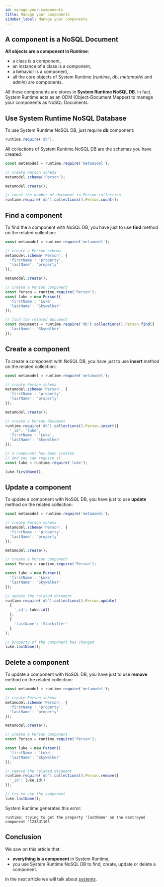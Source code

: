 ```yaml
---
id: manage-your-components
title: Manage your components
sidebar_label: Manage your components
---
```


## A component is a NoSQL Document

**All objects are a component in Runtime**:

* a class is a component,
* an instance of a class is a component,
* a behavior is a component,
* all the core objects of System Runtime (*runtime*, *db*, *metamodel* and *admin*) are components.

All these components are stores in **System Runtime NoSQL DB**. In fact, System Runtime acts as an ODM (Object-Document Mapper) to manage your components as NoSQL Documents.

## Use System Runtime NoSQL Database

To use System Runtime NoSQL DB, just require **db** component:

```js
runtime.require('db');
```

All collections of System Runtime NoSQL DB are the schemas you have created.

```js
const metamodel = runtime.require('metamodel');

// create Person schema
metamodel.schema('Person');

metamodel.create();

// count the number of document in Person collection
runtime.require('db').collections().Person.count();
```

## Find a component

To find the a component with NoSQL DB, you have just to use **find** method on the related collection:

```js
const metamodel = runtime.require('metamodel');

// create a Person schema
metamodel.schema('Person', {
  'firstName': 'property',
  'lastName': 'property'
});

metamodel.create();

// create a Person component
const Person = runtime.require('Person');
const luke = new Person({
  'firstName': 'Luke',
  'lastName': 'Skywalker'
});

// find the related document
const documents = runtime.require('db').collections().Person.find({ 
  'lastName': 'Skywalker'
});
```

## Create a component

To create a component with NoSQL DB,  you have just to use **insert** method on the related collection:

```js
const metamodel = runtime.require('metamodel');

// create Person schema
metamodel.schema('Person', {
  'firstName': 'property',
  'lastName': 'property'
});

metamodel.create();

// create a Person document
runtime.require('db').collections().Person.insert({
  '_id': 'luke',
  'firstName': 'Luke',
  'lastName': 'Skywalker'
});

// a component has been created
// and you can require it
const luke = runtime.require('luke');

luke.firstName();
```

## Update a component

To update a component with NoSQL DB,  you have just to use **update** method on the related collection:

```js
const metamodel = runtime.require('metamodel');

// create Person schema
metamodel.schema('Person', {
  'firstName': 'property',
  'lastName': 'property'
});

metamodel.create();

// create a Person component
const Person = runtime.require('Person');

const luke = new Person({
  'firstName': 'Luke',
  'lastName': 'Skywalker'
});

// update the related document
runtime.require('db').collections().Person.update(
  {
    '_id': luke.id()
  }, 
  { 
    'lastName': 'Starkiller'
  }
);

// property of the component has changed
luke.lastName();
```

## Delete a component

To update a component with NoSQL DB,  you have just to use **remove** method on the related collection:

```js
const metamodel = runtime.require('metamodel');

// create Person schema
metamodel.schema('Person', {
  'firstName': 'property',
  'lastName': 'property'
});

metamodel.create();

// create a Person component
const Person = runtime.require('Person');

const luke = new Person({
  'firstName': 'Luke',
  'lastName': 'Skywalker'
});

// remove the related document
runtime.require('db').collections().Person.remove({
  '_id': luke.id()
});

// try to use the component
luke.lastName();
```

System Runtime generates this error:

```shell
runtime: trying to get the property 'lastName' on the destroyed component '1238d1105
```

## Conclusion

We saw on this article that:

* **everything is a component** in System Runtime,
* you use System Runtime NoSQL DB to find, create, update or delete a component.

In the next article we will talk about [systems](bundle-your-system.html).